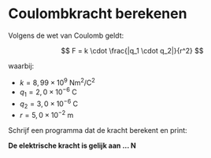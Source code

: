 # Coulombkracht berekenen

Volgens de wet van Coulomb geldt:

$$
F = k \cdot \frac{|q_1 \cdot q_2|}{r^2}
$$

waarbij:
- $k = 8{,}99 \times 10^9 \ \text{Nm}^2/\text{C}^2$
- $q_1 = 2{,}0 \times 10^{-6} \ \text{C}$
- $q_2 = 3{,}0 \times 10^{-6} \ \text{C}$
- $r = 5{,}0 \times 10^{-2} \ \text{m}$

Schrijf een programma dat de kracht berekent en print:

**De elektrische kracht is gelijk aan ... N**
